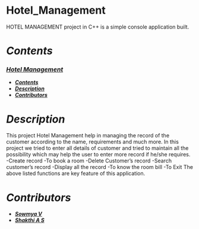 # Hotel_Management 
 HOTEL MANAGEMENT project in C++ is a simple console application built.
# _Contents_

###  [**_Hotel Management_**](#hotel-management)
  - [**_Contents_**](#contents)
  - [**_Description_**](#description)
  - [**_Contributors_**](#contributors)
 
# _Description_
This project Hotel Management help in managing the record of the customer according to the name, requirements and much more. In this project we tried to enter all details of customer and tried to maintain all the possibility which may help the user to enter more record if he/she requires.
-Create record
-To book a room
-Delete Customer’s record
-Search customer’s record
-Display all the record
-To know the room bill
-To Exit
The above listed functions are key feature of this application.

# _Contributors_

- [**_Sowmya V_**](https://github.com/vsowmyasv)
- [**_Shakthi A S_**](https://github.com/shakthi-26)





